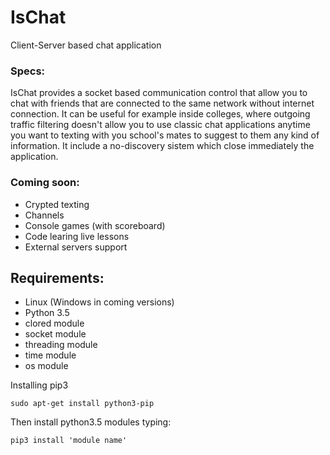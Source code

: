 # IsChat
Client-Server based chat application

### Specs:
IsChat provides a socket based communication control that
allow you to chat with friends that are connected to the same
network without internet connection.
It can be useful for example inside colleges, where outgoing
traffic filtering doesn't allow you to use classic chat
applications anytime you want to texting with you school's mates
to suggest to them any kind of information.
It include a no-discovery sistem which close immediately the
application.

### Coming soon:
+ Crypted texting
+ Channels
+ Console games (with scoreboard)
+ Code learing live lessons
+ External servers support



Requirements:
-
+ Linux (Windows in coming versions)
+ Python 3.5
+ clored module
+ socket module
+ threading module
+ time module
+ os module

Installing pip3
```
sudo apt-get install python3-pip
```
Then install python3.5 modules typing:
```
pip3 install 'module name'
```
